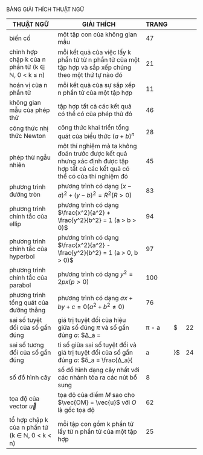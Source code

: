 BẢNG GIẢI THÍCH THUẬT NGỮ

| THUẬT NGỮ | GIẢI THÍCH | TRANG | | |
|------------|------------|--------|---|---|
| biến cố | một tập con của không gian mẫu | 47 | | |
| chỉnh hợp chập k của n phần tử (k ∈ ℕ, 0 < k ≤ n) | mỗi kết quả của việc lấy k phần tử từ n phần tử của một tập hợp và sắp xếp chúng theo một thứ tự nào đó | 21 | | |
| hoán vị của n phần tử | mỗi kết quả của sự sắp xếp n phần tử của một tập hợp | 11 | | |
| không gian mẫu của phép thử | tập hợp tất cả các kết quả có thể có của phép thử đó | 46 | | |
| công thức nhị thức Newton | công thức khai triển tổng quát của biểu thức $(a + b)^n$ | 28 | | |
| phép thử ngẫu nhiên | một thí nghiệm mà ta không đoán trước được kết quả nhưng xác định được tập hợp tất cả các kết quả có thể có của thí nghiệm đó | 45 | | |
| phương trình đường tròn | phương trình có dạng $(x - a)^2 + (y - b)^2 = R^2 (R > 0)$ | 83 | | |
| phương trình chính tắc của ellip | phương trình có dạng $\frac{x^2}{a^2} + \frac{y^2}{b^2} = 1 (a > b > 0)$ | 94 | | |
| phương trình chính tắc của hyperbol | phương trình có dạng $\frac{x^2}{a^2} - \frac{y^2}{b^2} = 1 (a > 0, b > 0)$ | 97 | | |
| phương trình chính tắc của parabol | phương trình có dạng $y^2 = 2px (p > 0)$ | 100 | | |
| phương trình tổng quát của đường thẳng | phương trình có dạng $ax + by + c = 0 (a^2 + b^2 ≠ 0)$ | 76 | | |
| sai số tuyệt đối của số gần đúng | giá trị tuyệt đối của hiệu giữa số đúng $π$ và số gần đúng $a$: $Δ_a = |π - a|$ | 22 |
| sai số tương đối của số gần đúng | tỉ số giữa sai số tuyệt đối và giá trị tuyệt đối của số gần đúng $a$: $δ_a = \frac{Δ_a}{|a|}$ | 24 |
| số đồ hình cây | số đồ hình dạng cây nhất với các nhánh tỏa ra các nút bổ sung | 8 | | |
| tọa độ của vector $\vec{u}$ | tọa độ của điểm $M$ sao cho $\vec{OM} = \vec{u}$ với $O$ là gốc tọa độ | 62 | | |
| tổ hợp chập k của n phần tử (k ∈ ℕ, 0 < k < n) | mỗi tập con gồm k phần tử lấy từ n phần tử của một tập hợp | 25 | | |